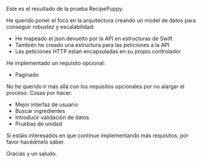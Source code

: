 
Este es el resultado de la prueba RecipePuppy.


He querido poner el foco en la arquitectura creando un model de datos para conseguir robustez y escalabilidad:

  - He mapeado el json devuelto por la API en estructuras de Swift
  - También he creado una estructura para las peticiones a la API
  - Las peticiones HTTP estan encapsuladas en su propio controlador
  
  
He implementado un requisito opcional:
  - Paginado
  
  
No he querido ir más allá con los requisitos opcionales por no alargar el proceso. Cosas por hacer:

  - Mejor interfaz de usuario
  - Buscar ingredientes
  - Introducir validación de datos
  - Pruebas de unidad


Si estáis interesados en que continue implementando más requisitos, por favor hacédmelo saber.

Gracias y un saludo.
